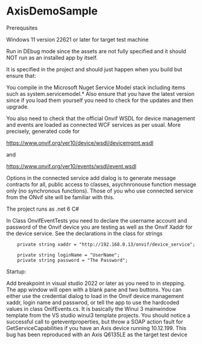 # AxisDemoSample

Prerequsites

Windows 11 version 22621 or later for target test machine

Run in DEbug mode since the assets are not fully specified and it should NOT run as an installed app by itself.

It is specified in the project and should just happen when you build but ensure that:

You compile in the Microsoft Nuget Service Model stack including items such as system.servicemodel.* Also ensure that you have the latest version since if you load them yourself you need to check for the updates and then upgrade.

You also need to check that the official Onvif WSDL for device management and events are loaded as connected WCF services as per usual. More precisely, generated code
for

https://www.onvif.org/ver10/device/wsdl/devicemgmt.wsdl

and

https://www.onvif.org/ver10/events/wsdl/event.wsdl

Options in the connected service add dialog is to generate message contracts for all, public access to classes, asychnronouse function message only (no synchronous functions). Those of you who use connected service
from the ONvif site will be familiar with this.

The project runs as .net 6 C#

In Class OnvifEventTests you need to declare the username account and password of the Onvif device you are testing as well as the Onvif Xaddr for the
device service. See the declarations in the class for strings

        private string xaddr = "http://192.168.0.13/onvif/device_service";
        
        private string loginName = "UserName";
        private string password = "The Password";

Startup:

Add breakpoint in visual studio 2022 or later as you need to in stepping. The app window will open with a blank pane and two buttons. You can either use the credential dialog to load in
the Onvif device management xaddr, login name and passwrod, or tell the app to use the hardcoded values in class OnifEvents.cs.
It is basically the Winui 3 mainwindow template from the VS studio winui3 template projects. You should notice a successful
call to geteventproperties, but throw a SOAP action fault for GetServiceCapabilities if you have an Axis device running 10.12.199. This bug has been reproduced with an Axis Q6135LE as the target test device

